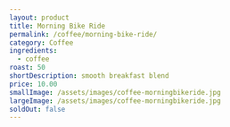 ```yaml
---
layout: product
title: Morning Bike Ride
permalink: /coffee/morning-bike-ride/
category: Coffee
ingredients:
  - coffee
roast: 50
shortDescription: smooth breakfast blend
price: 10.00
smallImage: /assets/images/coffee-morningbikeride.jpg
largeImage: /assets/images/coffee-morningbikeride.jpg
soldOut: false
---  
```


